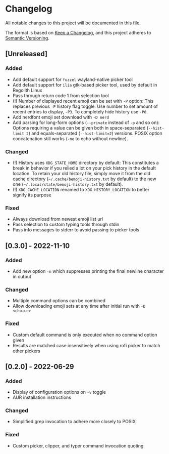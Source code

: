 # Changelog

All notable changes to this project will be documented in this file.

The format is based on [Keep a Changelog](https://keepachangelog.com/en/1.0.0/),
and this project adheres to [Semantic Versioning](https://semver.org/spec/v2.0.0.html).

## [Unreleased]

### Added

- Add default support for `fuzzel` wayland-native picker tool
- Add default support for `ilia` gtk-based picker tool, used by default in Regolith Linux
- Pass through return code 1 from selection tool
- (!) Number of displayed recent emoji can be set with `-P` option:
  This replaces previous `-P` history flag toggle. Use number to set amount of recent
  entries to display, `-P3`. To completely hide history use `-P0`.
- Add nerdfont emoji set download with `-D nerd`
- Add parsing for long-form options (`--private` instead of `-p` and so on):
  Options requiring a value can be given both in space-separated (`--hist-limit 2`)
  and equals-separated (`--hist-limit=2`) versions. POSIX option concatenation still
  works (`-ne` to echo without newline).

### Changed

- (!) History uses `XDG_STATE_HOME` directory by default:
  This constitutes a break in behavior if you relied a lot on your pick history in the default
  location. To retain your old history file, simply move it from the old cache directory
  (`~/.cache/bemoji-history.txt` by default) to the new one (`~/.local/state/bemoji-history.txt`
  by default).
- (!) `XDG_CACHE_LOCATION` renamed to `XDG_HISTORY_LOCATION` to better signify its purpose

<!-- ### Deprecated -->

<!-- ### Removed -->

### Fixed

- Always download from newest emoji list url
- Pass selection to custom typing tools through stdin
- Pass info messages to stderr to avoid passing to picker tools

<!-- ### Security -->

## [0.3.0] - 2022-11-10

### Added

- Add new option `-n` which suppresses printing the final newline character in output

### Changed

- Multiple command options can be combined
- Allow downloading emoji sets at any time after initial run with `-D <choice>`

### Fixed

- Custom default command is only executed when no command option given
- Results are matched case insensitively when using rofi picker to match other pickers

## [0.2.0] - 2022-06-29

### Added

- Display of configuration options on `-v` toggle
- AUR installation instructions

### Changed

- Simplified grep invocation to adhere more closely to POSIX

### Fixed

- Custom picker, clipper, and typer command invocation quoting
